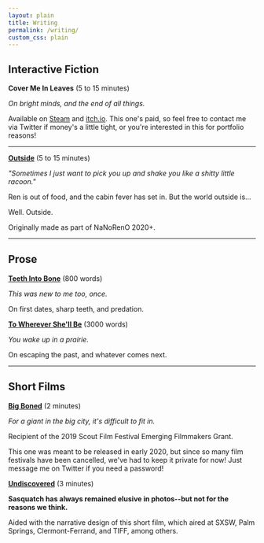 ```yaml
---
layout: plain
title: Writing
permalink: /writing/
custom_css: plain
---
```


**Interactive Fiction**
---

**Cover Me In Leaves** (5 to 15 minutes)

*On bright minds, and the end of all things.*

Available on [Steam](https://store.steampowered.com/app/1431420/10mg_Cover_Me_In_Leaves/) and [itch.io](https://elliotherriman.itch.io/cover-me-in-leaves). This one's paid, so feel free to contact me via Twitter if money's a little tight, or you're interested in this for portfolio reasons!

---

**[Outside](https://elliotherriman.itch.io/outside)** (5 to 15 minutes)

*"Sometimes I just want to pick you up and shake you like a shitty little racoon."*

Ren is out of food, and the cabin fever has set in. But the world outside is... 

Well. Outside.

Originally made as part of NaNoRenO 2020+.

---

**Prose**
---

**[Teeth Into Bone](https://www.elliotherriman.com/prose/teethintobone)** (800 words)

*This was new to me too, once.*

On first dates, sharp teeth, and predation.

**[To Wherever She'll Be](https://www.elliotherriman.com/prose/towherever)** (3000 words)

*You wake up in a prairie.*

On escaping the past, and whatever comes next.

---

**Short Films**
---

**[Big Boned](https://player.vimeo.com/video/406099773)** (2 minutes)

*For a giant in the big city, it's difficult to fit in.*

Recipient of the 2019 Scout Film Festival Emerging Filmmakers Grant.

This one was meant to be released in early 2020, but since so many film festivals have been cancelled, we've had to keep it private for now! Just message me on Twitter if you need a password!

**[Undiscovered](https://saralitzenberger.com/undiscovered)** (3 minutes)

**Sasquatch has always remained elusive in photos--but not for the reasons we think.**

Aided with the narrative design of this short film, which aired at SXSW, Palm Springs, Clermont-Ferrand, and TIFF, among others.

